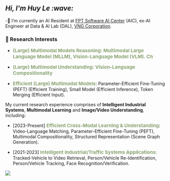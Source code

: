 <h2><em> Hi, I'm Huy Le :wave: </em></h2>

-🌱 I’m currently an AI Resident at [FPT Software AI Center](https://fpt-aicenter.com/ai-residency/) (AIC), ex-AI Engineer at Data & AI Lab (DAL), [VNG Corporation](https://www.vng.com.vn/).

### 🔭 Research Interests
- <strong style="font-size:15px;color:#8aa371">(Large) Multimodal Models Reasoning: Multimodal Large Language Model (MLLM), Vision-Language Model (VLM). Ch</strong>

- <strong style="font-size:15px;color:#8aa371">(Large) Multimodal Understanding: Vision-Language Compositionality</strong>

- <strong style="font-size:15px;color:#8aa371">Efficient (Large) Multimodal Models</strong>: Parameter-Efficient Fine-Tuning (PEFT) (Efficient Training), Small Model (Efficient Inference), Token Merging (Efficient Input).

My current research experience comprises of **Intelligent Industrial Systems**, **Multimodal Learning** and **Image/Video Understanding**, including:

- [2023-Present] <strong style="font-size:15px;color:#8aa371">Efficient Cross-Modal Learning & Understanding</strong>: Video-Language Matching, Parameter-Efficient Fine-Tuning (PEFT), Multimodal Compositionality, Structured Representation (Scene Graph Generation).

- [2021-2023] <strong style="font-size:15px;color:#8aa371">Intelligent Industrial/Traffic Systems Applications</strong>: Tracked-Vehicle to Video Retrieval, Person/Vehicle Re-Identification, Person/Vehicle Tracking, Face Recognition/Verification.

![](https://komarev.com/ghpvc/?username=zef1611&color=blueviolet&style=flat-square)
